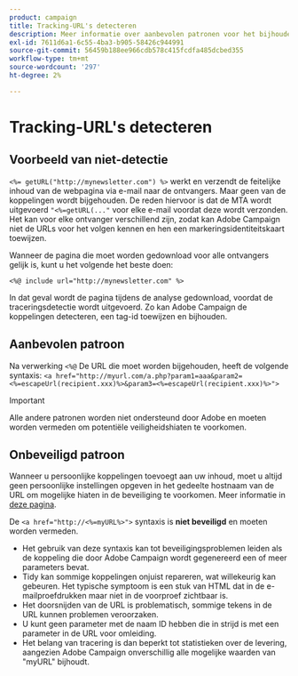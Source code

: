 ```yaml
---
product: campaign
title: Tracking-URL's detecteren
description: Meer informatie over aanbevolen patronen voor het bijhouden van URL's
exl-id: 7611d6a1-6c55-4ba3-b905-58426c944991
source-git-commit: 56459b188ee966cdb578c415fcdfa485dcbed355
workflow-type: tm+mt
source-wordcount: '297'
ht-degree: 2%

---
```


# Tracking-URL&#39;s detecteren

## Voorbeeld van niet-detectie

`<%= getURL("http://mynewsletter.com") %>` werkt en verzendt de feitelijke inhoud van de webpagina via e-mail naar de ontvangers. Maar geen van de koppelingen wordt bijgehouden. De reden hiervoor is dat de MTA wordt uitgevoerd `"<%=getURL(..."` voor elke e-mail voordat deze wordt verzonden. Het kan voor elke ontvanger verschillend zijn, zodat kan Adobe Campaign niet de URLs voor het volgen kennen en hen een markeringsidentiteitskaart toewijzen.

Wanneer de pagina die moet worden gedownload voor alle ontvangers gelijk is, kunt u het volgende het beste doen:

`<%@ include url="http://mynewsletter.com" %>`

In dat geval wordt de pagina tijdens de analyse gedownload, voordat de traceringsdetectie wordt uitgevoerd. Zo kan Adobe Campaign de koppelingen detecteren, een tag-id toewijzen en bijhouden.

## Aanbevolen patroon

Na verwerking `<%@` De URL die moet worden bijgehouden, heeft de volgende syntaxis: `<a href="http://myurl.com/a.php?param1=aaa&param2=<%=escapeUrl(recipient.xxx)%>&param3=<%=escapeUrl(recipient.xxx)%>">`

>[!IMPORTANT]
>
>Alle andere patronen worden niet ondersteund door Adobe en moeten worden vermeden om potentiële veiligheidshiaten te voorkomen.

## Onbeveiligd patroon

Wanneer u persoonlijke koppelingen toevoegt aan uw inhoud, moet u altijd geen persoonlijke instellingen opgeven in het gedeelte hostnaam van de URL om mogelijke hiaten in de beveiliging te voorkomen. Meer informatie in [deze pagina](../../installation/using/privacy.md#url-personalization).

De `<a href="http://<%=myURL%>">` syntaxis is **niet beveiligd** en moeten worden vermeden.

* Het gebruik van deze syntaxis kan tot beveiligingsproblemen leiden als de koppeling die door Adobe Campaign wordt gegenereerd een of meer parameters bevat.
* Tidy kan sommige koppelingen onjuist repareren, wat willekeurig kan gebeuren. Het typische symptoom is een stuk van HTML dat in de e-mailproefdrukken maar niet in de voorproef zichtbaar is.
* Het doorsnijden van de URL is problematisch, sommige tekens in de URL kunnen problemen veroorzaken.
* U kunt geen parameter met de naam ID hebben die in strijd is met een parameter in de URL voor omleiding.
* Het belang van tracering is dan beperkt tot statistieken over de levering, aangezien Adobe Campaign onverschillig alle mogelijke waarden van &quot;myURL&quot; bijhoudt.
